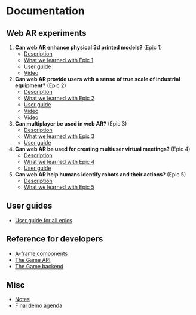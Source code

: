 # Documentation

## Web AR experiments

1. **Can web AR enhance physical 3d printed models?** (Epic 1)  
   - [Description](https://github.com/equinor/eit-web-ar/issues/4)
   - [What we learned with Epic 1](epic1.md)
   - [User guide](./user-guide.md#epic-1)
   - [Video](https://drive.google.com/file/d/1teWcL39Us8xr9aYBNlM7stuhZb1C4WGH/view?usp=sharing)
1. **Can web AR provide users with a sense of true scale of industrial equipment?** (Epic 2)  
   - [Description](https://github.com/equinor/eit-web-ar/issues/7)
   - [What we learned with Epic 2](epic2.md)
   - [User guide](./user-guide.md#epic-2)
   - [Video](https://drive.google.com/file/d/1VleizD6mTKahkKJq4HRaokWc4TpNVD0m/view?usp=sharing)
   - [Video](https://drive.google.com/file/d/1irZhrcQekYCSneX6tuNo4ySYU8XtkIDF/view?usp=sharing)
1. **Can multiplayer be used in web AR?** (Epic 3)
   - [Description](https://github.com/equinor/eit-web-ar/issues/151)
   - [What we learned with Epic 3](epic3.md)
   - [User guide](./user-guide.md#epic-3)
1. **Can web AR be used for creating multiuser virtual meetings?** (Epic 4)
   - [Description](https://github.com/equinor/eit-web-ar/issues/263)
   - [What we learned with Epic 4](epic4.md)
   - [User guide](./user-guide.md#epic-4)
1. **Can web AR help humans identify robots and their actions?** (Epic 5)
   - [Description](https://github.com/equinor/eit-web-ar/issues/10)
   - [What we learned with Epic 5](epic5.md)


## User guides
- [User guide for all epics](user-guide.md)

## Reference for developers
- [A-frame components](./components.md)
- [The Game API](./game-api.md)
- [The Game backend](./game-backend.md)

## Misc
- [Notes](./notes.md)
- [Final demo agenda](./demo-agenda.md)
